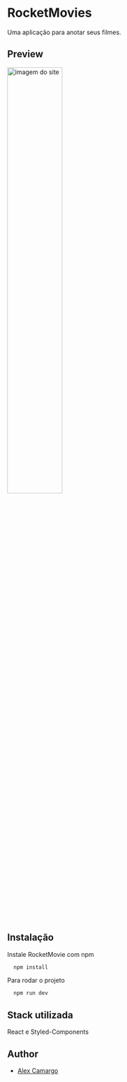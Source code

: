 # RocketMovies

Uma aplicação para anotar seus filmes.
## Preview

<img src="https://i.imgur.com/t7iTMLe.png" alt="imagem do site" width="50%"/>


## Instalação

Instale RocketMovie com npm

```bash
  npm install
```

Para rodar o projeto 

```bash
  npm run dev
```
## Stack utilizada

React e Styled-Components



## Author

- [Alex Camargo](https://www.github.com/alexxcamargo1000)
